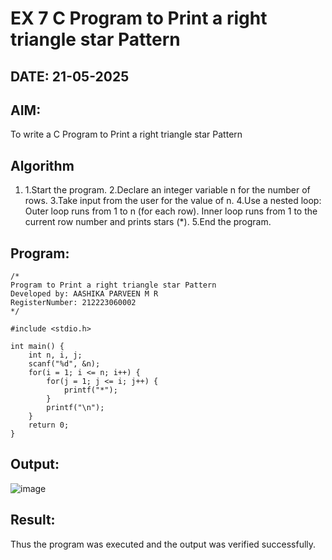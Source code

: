 # EX 7 C Program to Print a right triangle star Pattern
## DATE: 21-05-2025
## AIM:
To write a C Program to Print a right triangle star Pattern

## Algorithm
1. 1.Start the program.
2.Declare an integer variable n for the number of rows. 
3.Take input from the user for the value of n. 
4.Use a nested loop: Outer loop runs from 1 to n (for each row). Inner loop runs from 1 to the current row number and prints stars (*).
5.End the program.  

## Program:
```
/*
Program to Print a right triangle star Pattern
Developed by: AASHIKA PARVEEN M R
RegisterNumber: 212223060002 
*/

#include <stdio.h>

int main() {
    int n, i, j;
    scanf("%d", &n);
    for(i = 1; i <= n; i++) {
        for(j = 1; j <= i; j++) {
            printf("*");
        }
        printf("\n");
    }
    return 0;
}
```

## Output:
![image](https://github.com/user-attachments/assets/b9fea126-dcef-445e-a163-56920219cf11)


## Result:
Thus the program was executed and the output was verified successfully.
